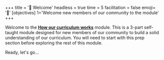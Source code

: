 +++
title = '🎉 Welcome'
headless = true
time = 5
facilitation = false
emoji= '🎉'
[objectives]
1='Welcome new members of our community to the module'
+++

Welcome to the [**How our curriculum works**](../) module. This is a 3-part self-taught module designed for new members of our community to build a solid understanding of our curriculum. You will need to start with this prep section before exploring the rest of this module.

Ready, let's go...
